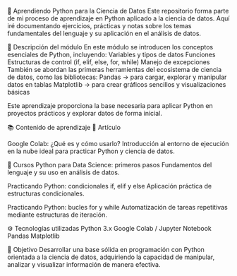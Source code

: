 🧠 Aprendiendo Python para la Ciencia de Datos
Este repositorio forma parte de mi proceso de aprendizaje en Python aplicado a la ciencia de datos. Aquí iré documentando ejercicios, prácticas y notas sobre los temas fundamentales del lenguaje y su aplicación en el análisis de datos.

📘 Descripción del módulo
En este módulo se introducen los conceptos esenciales de Python, incluyendo:
Variables y tipos de datos
Funciones
Estructuras de control (if, elif, else, for, while)
Manejo de excepciones
También se abordan las primeras herramientas del ecosistema de ciencia de datos, como las bibliotecas:
Pandas → para cargar, explorar y manipular datos en tablas
Matplotlib → para crear gráficos sencillos y visualizaciones básicas

Este aprendizaje proporciona la base necesaria para aplicar Python en proyectos prácticos y explorar datos de forma inicial.

📚 Contenido de aprendizaje
🔹 Artículo

Google Colab: ¿Qué es y cómo usarlo?
Introducción al entorno de ejecución en la nube ideal para practicar Python y ciencia de datos.

🔹 Cursos
Python para Data Science: primeros pasos
Fundamentos del lenguaje y su uso en análisis de datos.

Practicando Python: condicionales if, elif y else
Aplicación práctica de estructuras condicionales.

Practicando Python: bucles for y while
Automatización de tareas repetitivas mediante estructuras de iteración.

⚙️ Tecnologías utilizadas
Python 3.x
Google Colab / Jupyter Notebook
Pandas
Matplotlib

🚀 Objetivo
Desarrollar una base sólida en programación con Python orientada a la ciencia de datos, adquiriendo la capacidad de manipular, analizar y visualizar información de manera efectiva.
